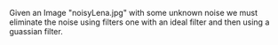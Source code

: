 Given an Image "noisyLena.jpg" with some unknown noise we must eliminate the noise using filters one with an ideal filter and then using a guassian filter.
